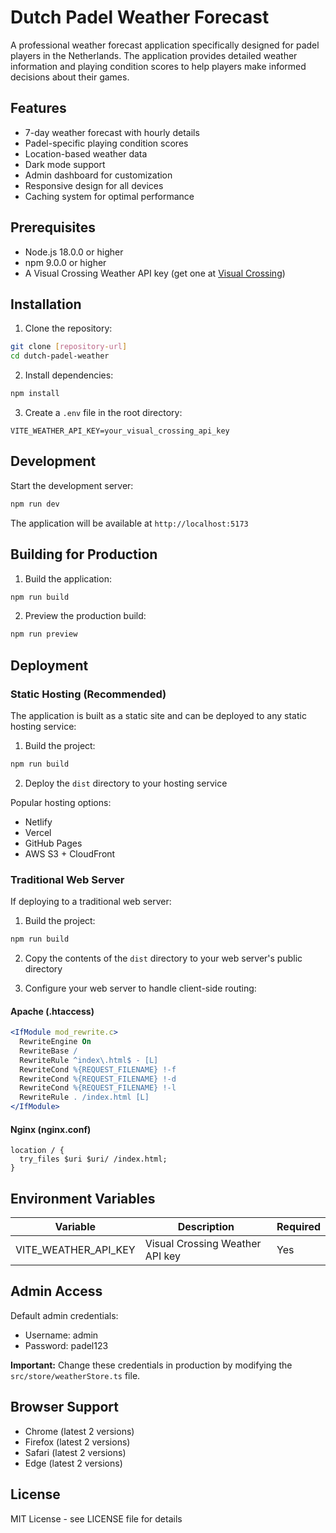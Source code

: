 # Dutch Padel Weather Forecast

A professional weather forecast application specifically designed for padel players in the Netherlands. The application provides detailed weather information and playing condition scores to help players make informed decisions about their games.

## Features

- 7-day weather forecast with hourly details
- Padel-specific playing condition scores
- Location-based weather data
- Dark mode support
- Admin dashboard for customization
- Responsive design for all devices
- Caching system for optimal performance

## Prerequisites

- Node.js 18.0.0 or higher
- npm 9.0.0 or higher
- A Visual Crossing Weather API key (get one at [Visual Crossing](https://www.visualcrossing.com/weather-api))

## Installation

1. Clone the repository:
```bash
git clone [repository-url]
cd dutch-padel-weather
```

2. Install dependencies:
```bash
npm install
```

3. Create a `.env` file in the root directory:
```env
VITE_WEATHER_API_KEY=your_visual_crossing_api_key
```

## Development

Start the development server:
```bash
npm run dev
```

The application will be available at `http://localhost:5173`

## Building for Production

1. Build the application:
```bash
npm run build
```

2. Preview the production build:
```bash
npm run preview
```

## Deployment

### Static Hosting (Recommended)

The application is built as a static site and can be deployed to any static hosting service:

1. Build the project:
```bash
npm run build
```

2. Deploy the `dist` directory to your hosting service

Popular hosting options:
- Netlify
- Vercel
- GitHub Pages
- AWS S3 + CloudFront

### Traditional Web Server

If deploying to a traditional web server:

1. Build the project:
```bash
npm run build
```

2. Copy the contents of the `dist` directory to your web server's public directory

3. Configure your web server to handle client-side routing:

#### Apache (.htaccess)
```apache
<IfModule mod_rewrite.c>
  RewriteEngine On
  RewriteBase /
  RewriteRule ^index\.html$ - [L]
  RewriteCond %{REQUEST_FILENAME} !-f
  RewriteCond %{REQUEST_FILENAME} !-d
  RewriteCond %{REQUEST_FILENAME} !-l
  RewriteRule . /index.html [L]
</IfModule>
```

#### Nginx (nginx.conf)
```nginx
location / {
  try_files $uri $uri/ /index.html;
}
```

## Environment Variables

| Variable | Description | Required |
|----------|-------------|----------|
| VITE_WEATHER_API_KEY | Visual Crossing Weather API key | Yes |

## Admin Access

Default admin credentials:
- Username: admin
- Password: padel123

**Important:** Change these credentials in production by modifying the `src/store/weatherStore.ts` file.

## Browser Support

- Chrome (latest 2 versions)
- Firefox (latest 2 versions)
- Safari (latest 2 versions)
- Edge (latest 2 versions)

## License

MIT License - see LICENSE file for details